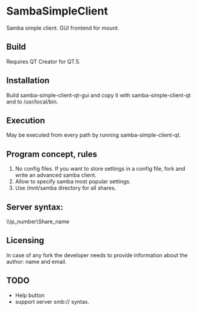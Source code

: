 # SambaSimpleClient
Samba simple client. GUI frontend for mount.

## Build
Requires QT Creator for QT.5.

## Installation
Build samba-simple-client-qt-gui and copy it with samba-simple-client-qt and to /usr/local/bin.

## Execution
May be executed from every path by running samba-simple-client-qt.

## Program concept, rules
1. No config files. If you want to store settings in a config file, fork and write an advanced samba client.
2. Allow to specify samba most popular settings.
3. Use /mnt/samba directory for all shares.

## Server syntax:
\\\\ip\_number\Share\_name

## Licensing
In case of any fork the developer needs to provide information about the author: name and email.

## TODO
* Help button
* support server smb:// syntax.


